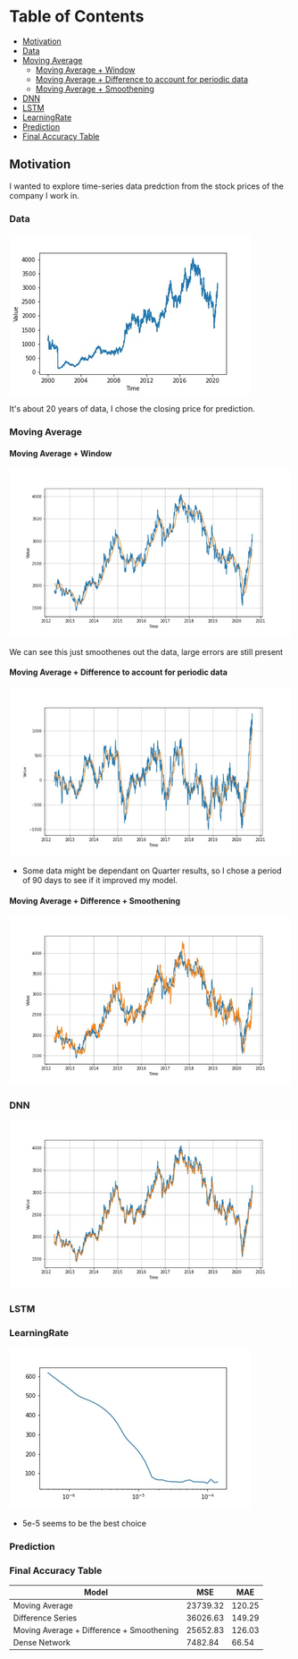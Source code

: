 # Table of Contents
* [Motivation](https://github.com/ArnabPushilal/HeroMotoStockPrediction/blob/main/README.md#Motivation)
* [Data](https://github.com/ArnabPushilal/HeroMotoStockPrediction/blob/main/README.md#Data)
* [Moving Average](https://github.com/ArnabPushilal/HeroMotoStockPrediction/blob/main/README.md#moving-average)
  * [Moving Average + Window](https://github.com/ArnabPushilal/HeroMotoStockPrediction/blob/main/README.md#moving-average--window)
  * [Moving Average + Difference to account for periodic data](https://github.com/ArnabPushilal/HeroMotoStockPrediction/blob/main/README.md#moving-average--difference-to-account-for-periodic-data)
  * [Moving Average + Smoothening](https://github.com/ArnabPushilal/HeroMotoStockPrediction/blob/main/README.md#moving-average--smoothening)
 * [DNN](https://github.com/ArnabPushilal/HeroMotoStockPrediction/blob/main/README.md#DNN)
 * [LSTM](https://github.com/ArnabPushilal/HeroMotoStockPrediction/blob/main/README.md#LSTM)
  * [LearningRate](https://github.com/ArnabPushilal/HeroMotoStockPrediction/blob/main/README.md#LearningRate)
  * [Prediction](https://github.com/ArnabPushilal/HeroMotoStockPrediction/blob/main/README.md#Predcition)
 * [Final Accuracy Table](https://github.com/ArnabPushilal/HeroMotoStockPrediction/blob/main/README.md#final-accuracy-table)
 
 




## Motivation 
I wanted to explore time-series data predction from the stock prices of the company I work in.

### Data

![](https://github.com/ArnabPushilal/HeroMotoStockPrediction/blob/main/images/StockData.jpg)

It's about 20 years of data, I chose the closing price for prediction.

### Moving Average

 #### Moving Average + Window
 ![](https://github.com/ArnabPushilal/HeroMotoStockPrediction/blob/main/images/movingaverage.jpg)
 
 We can see this just smoothenes out the data, large errors are still present
 
 #### Moving Average + Difference to account for periodic data
 ![](https://github.com/ArnabPushilal/HeroMotoStockPrediction/blob/main/images/Differnce%20Series%20for%20Periodical%20data.jpg)
 
 * Some data might be dependant on Quarter results, so I chose a period of 90 days to see if it improved my model.
 #### Moving Average + Difference + Smoothening
 ![](https://github.com/ArnabPushilal/HeroMotoStockPrediction/blob/main/images/Moving%20Average%20Plus%20Period.jpg)
 
 ### DNN
 ![](https://github.com/ArnabPushilal/HeroMotoStockPrediction/blob/main/images/DenseNetworkPrediction.jpg)
 
 
 ### LSTM
 
  ### LearningRate
 ![](https://github.com/ArnabPushilal/HeroMotoStockPrediction/blob/main/images/learningrate%20(4).jpg)
   
 * 5e-5 seems to be the best choice
 
  ### Prediction
  

 ### Final Accuracy Table
  
 |Model |MSE| MAE |
|--- | --- | --- |
| Moving Average | 23739.32 | 120.25 |
| Difference Series | 36026.63|149.29|
| Moving Average + Difference + Smoothening|  25652.83 | 126.03|
| Dense Network | 7482.84 | 66.54 |



 
